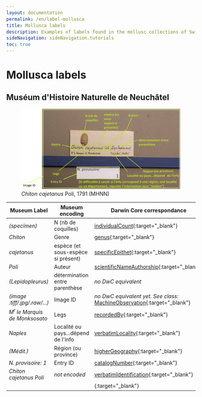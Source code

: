 ```yaml
---
layout: documentation
permalink: /en/label-mollusca
title: Mollusca labels
description: Examples of labels found in the mollusc collections of Switzerland and their corresponding Darwin Core encoding
sideNavigation: sideNavigation.tutorials
toc: true
---
```


<head>
  <!-- Lightbox2 CSS -->
  <link href="https://cdnjs.cloudflare.com/ajax/libs/lightbox2/2.11.3/css/lightbox.min.css" rel="stylesheet">
  <!-- Your existing CSS -->
  
  <!-- Lightbox2 JavaScript -->
  <script src="https://cdnjs.cloudflare.com/ajax/libs/lightbox2/2.11.3/js/lightbox-plus-jquery.min.js"></script>
  <!-- Your existing JavaScript -->
</head>

# Mollusca labels

## Muséum d'Histoire Naturelle de Neuchâtel

<figure class="has-text-centered">
  <a href="/assets/images/categories/label_Mollusca.png" data-lightbox="image-1" data-title='Celia Bueno / <a href="https://www.museum-neuchatel.ch/collections/" target="_blank">Muséum Neuchâtel</a>'>
    <img src="/assets/images/categories/label_Mollusca.png" alt="<i>Chiton cajetanus</i> Poli, 1791 (MHNN)" />
  </a>
  <figcaption><i>Chiton cajetanus</i> Poli, 1791 (MHNN)</figcaption>
</figure>

| Museum Label | Museum encoding | Darwin Core correspondance |
| ------------ | --------------- | -------------------------- |
| _(specimen)_ | N (nb de coquilles) | [individualCount](https://dwc.tdwg.org/terms/#dwc:individualCount){:target="_blank"} |
| _Chiton_ | Genre | [genus](https://dwc.tdwg.org/terms/#dwc:genus){:target="_blank"} |
| _cajetanus_ | espèce (et sous-espèce si présent) | [specificEpithet](https://dwc.tdwg.org/terms/#dwc:specificEpithet){:target="_blank"} |
| _Poli_ | Auteur | [scientificNameAuthorship](https://dwc.tdwg.org/terms/#dwc:scientificNameAuthorship){:target="_blank"} |
| _(Lepidopleurus)_ | détermination entre parenthèse | _no DwC equivalent_ |
| _(image .tiff/.jpg/.raw/...)_ | Image ID | _no DwC equivalent yet. See class:_ [MachineObservation](https://dwc.tdwg.org/terms/#machineobservation){:target="_blank"} |
| _M<sup>r</sup> le Marquis de Monksosato_ | Legs | [recordedBy](https://dwc.tdwg.org/terms/#dwc:recordedBy){:target="_blank"} |
| _Naples_ | Localité ou pays...dépend de l'info | [verbatimLocality](https://dwc.tdwg.org/terms/#dwc:verbatimLocality){:target="_blank"} |
| _(Médit.)_ | Région (ou province) | [higherGeography](https://dwc.tdwg.org/terms/#dwc:higherGeography){:target="_blank"} |
| _N. provisoire: 1_ | Entry ID | [catalogNumber](https://dwc.tdwg.org/terms/#dwc:catalogNumber){:target="_blank"} |
| _Chiton cajetanus Poli_ | _not encoded_ | [verbatimIdentification](https://dwc.tdwg.org/terms/#dwc:verbatimIdentification){:target="_blank"} |
|  |  | [](){:target="_blank"} |
